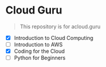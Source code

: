 # Cloud Guru

> This repository is for acloud.guru

- [x] Introduction to Cloud Computing
- [ ] Introduction to AWS
- [x] Coding for the Cloud
- [ ] Python for Beginners
